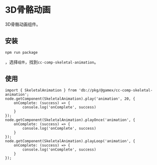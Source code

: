 # 3D骨骼动画

3D骨骼动画组件。

## 安装

```Shell
npm run package
```

，选择```组件```，找到```cc-comp-skeletal-animation```。

## 使用

```TS
import { SkeletalAnimation } from 'db://pkg/@gamex/cc-comp-skeletal-animation';
node.getComponent(SkeletalAnimation).play('animation', 20, {
    onComplete: (success) => {
        console.log('onComplete', success)
    }
});
node.getComponent(SkeletalAnimation).playOnce('animation', {
    onComplete: (success) => {
        console.log('onComplete', success)
    }
});
node.getComponent(SkeletalAnimation).playLoop('animation', {
    onComplete: (success) => {
        console.log('onComplete', success)
    }
});
```